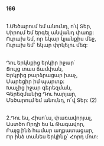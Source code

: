 **166**

\
1.Մեծարում եմ անունդ, ո՛վ Տեր,\
Սիրում եմ երգել անվանդ փառք:\
Ուրախ եմ, որ եկար կյանքիս մեջ,\
Ուրախ եմ` եկար փրկելու մեզ:

\
 Դու երկնքից երկիր իջար`\
 Ցույց տաս ճամփան,\
 Երկրից բարձրացար խաչ,\
 Մարեցիր իմ պարտք:\
 Խաչից իջար գերեզման,\
 Գերեզմանից Դու հարյար,\
 Մեծարում եմ անունդ, ո՜վ Տեր: (2)

\
2.Դու ես, Հիսո՛ւս, փառավորյալ,\
Աստծո Որդի ես և Թագավոր,\
Բայց ինձ համար աղքատացար,\
Որ ինձ տանես երկինք` Հորդ մոտ:
